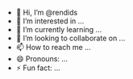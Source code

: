 - 👋 Hi, I’m @rendids
- 👀 I’m interested in ...
- 🌱 I’m currently learning ...
- 💞️ I’m looking to collaborate on ...
- 📫 How to reach me ...
- 😄 Pronouns: ...
- ⚡ Fun fact: ...

<!---
rendids/rendids is a ✨ special ✨ repository because its `README.md` (this file) appears on your GitHub profile.
You can click the Preview link to take a look at your changes.
--->
